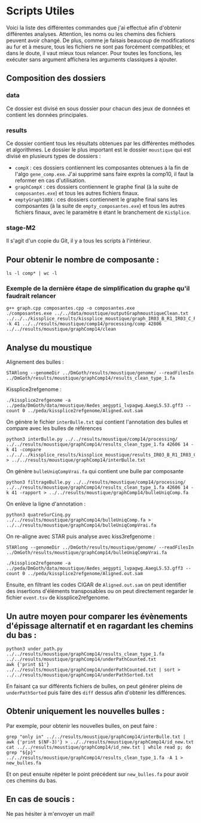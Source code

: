 # Scripts Utiles

Voici la liste des différentes commandes que j'ai effectué afin d'obtenir différentes analyses.
Attention, les noms ou les chemins des fichiers peuvent avoir changé. De plus, comme je faisais beaucoup de modifications au fur et à mesure, tous les fichiers ne sont pas forcément compatibles; et dans le doute, il vaut mieux tous relancer. Pour toutes les fonctions, les exécuter sans argument affichera les arguments classiques à ajouter.

## Composition des dossiers

### data

Ce dossier est divisé en sous dossier pour chacun des jeux de données et contient les données principales.

### results

Ce dossier contient tous les résultats obtenues par les différentes méthodes et algorithmes.
Le dossier le plus important est le dossier `moustique` qui est divisé en plusieurs types de dossiers :

- `compX` : ces dossiers contiennent les composantes obtenues à la fin de l'algo `gene_comp.exe`. J'ai supprimé sans faire exprès la comp10, il faut la reformer en cas d'utilisation.
- `graphCompX` : ces dossiers contiennent le graphe final (à la suite de `composantes.exe`) et tous les autres fichiers finaux.
- `emptyGraph10BX` : ces dossiers contiennent le graphe final sans les composantes (à la suite de `empty_composantes.exe`) et tous les autres fichiers finaux, avec le paramètre `B` étant le branchement de `KisSplice`.

### stage-M2

Il s'agit d'un copie du Git, il y a tous les scripts à l'intérieur.

## Pour obtenir le nombre de composante : 

```
ls -l comp* | wc -l
```

### Exemple de la dernière étape de simplification du graphe qu'il faudrait relancer

```
g++ graph.cpp composantes.cpp -o composantes.exe
./composantes.exe ../../data/moustique/outputGraphmoustiqueClean.txt ../../../kissplice_results/kissplice_moustique/graph_IR03_B_R1_IR03_C_R1_IR03_D_R1_IR03_E_R1_IR13_B_R1_IR13_C_R1_IR13_D_R1_IR13_E_R1_k41_C0.05.edges -k 41 ../../results/moustique/comp14/processing/comp 42806 ../../results/moustique/graphComp14/clean
```

## Analyse du moustique 

Alignement des bulles : 
```
STARlong --genomeDir ../DmGoth/results/moustique/genome/ --readFilesIn ../DmGoth/results/moustique/graphComp14/results_clean_type_1.fa
```

Kissplice2refgenome :
```
./kissplice2refgenome -a ../peda/DmGoth/data/moustique/Aedes_aegypti_lvpagwg.AaegL5.53.gff3 --count 0 ../peda/kissplice2refgenome/Aligned.out.sam
```

On génère le fichier `interBulle.txt` qui contient l'annotation des bulles et compare avec les bulles de références
```
python3 interBulle.py ../../results/moustique/comp14/processing/ ../../results/moustique/graphComp14/results_clean_type_1.fa 42606 14 -k 41 -compare ../../../kissplice_results/kissplice_moustique/results_IR03_B_R1_IR03_C_R1_IR03_D_R1_IR03_E_R1_IR13_B_R1_IR13_C_R1_IR13_D_R1_IR13_E_R1_k41_coherents_type_1.fa > ../../results/moustique/graphComp14/interBulle.txt
```

On génère `bulleUniqCompVrai.fa` qui contient une bulle par composante
```
python3 filtrageBulle.py ../../results/moustique/comp14/processing/  ../../results/moustique/graphComp14/results_clean_type_1.fa 42606 14 -k 41 -rapport > ../../results/moustique/graphComp14/bulleUniqComp.fa
```

On enlève la ligne d'annotation :
```
python3 quatreSurCinq.py ../../results/moustique/graphComp14/bulleUniqComp.fa > ../../results/moustique/graphComp14/bulleUniqCompVrai.fa
```

On re-aligne avec STAR puis analyse avec kiss3refgenome :
```
STARlong --genomeDir ../DmGoth/results/moustique/genome/ --readFilesIn ../DmGoth/results/moustique/graphComp14/bulleUniqCompVrai.fa

./kissplice2refgenome -a ../peda/DmGoth/data/moustique/Aedes_aegypti_lvpagwg.AaegL5.53.gff3 --count 0 ../peda/kissplice2refgenome/Aligned.out.sam
```

Ensuite, en filtrant les codes CIGAR de `Aligned.out.sam` on peut identifier des insertions d'éléments transposables ou on peut directement regarder le fichier `event.tsv` de kissplice2refgenome.




## Un autre moyen pour comparer les évènements d'épissage alternatif et en ragardant les chemins du bas :

```
python3 under_path.py ../../results/moustique/graphComp14/results_clean_type_1.fa ../../results/moustique/graphComp14/underPathCounted.txt
awk {'print $1'} ../../results/moustique/graphComp14/underPathCounted.txt | sort > ../../results/moustique/graphComp14/underPathSorted.txt
```

En faisant ça sur différents fichiers de bulles, on peut générer pleins de `underPathSorted` puis faire des `diff` dessus afin d'obtenir les différences.


## Obtenir uniquement les nouvelles bulles :

 Par exemple, pour obtenir les nouvelles bulles, on peut faire :

```
grep "only in" ../../results/moustique/graphComp14/interBulle.txt | awk {'print $(NF-3)'} > ../../results/moustique/graphComp14/id_new.txt
cat ../../results/moustique/graphComp14/id_new.txt | while read p; do grep "${p}" ../../results/moustique/graphComp14/results_clean_type_1.fa -A 1 > new_bulles.fa
```

Et on peut ensuite répéter le point précédent sur `new_bulles.fa` pour avoir ces chemins du bas.


## En cas de soucis :

Ne pas hésiter à m'envoyer un mail!